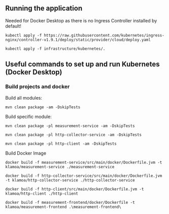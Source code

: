 ## Running the application
Needed for Docker Desktop as there is no Ingress Controller installed by default!
````shell
kubectl apply -f https://raw.githubusercontent.com/kubernetes/ingress-nginx/controller-v1.9.1/deploy/static/provider/cloud/deploy.yaml
````
````shell
kubectl apply -f infrastructure/kubernetes/.
````

## Useful commands to set up and run Kubernetes (Docker Desktop)

### Build projects and docker

Build all modules:
```shell
mvn clean package -am -DskipTests
```

Build specific module:
```shell
mvn clean package -pl measurement-service -am -DskipTests
```
```shell
mvn clean package -pl http-collector-service -am -DskipTests
```
```shell
mvn clean package -pl http-client -am -DskipTests
```

Build Docker Image
```shell
docker build -f measurement-service/src/main/docker/Dockerfile.jvm -t klamoa/measurement-service ./measurement-service
```
```shell
docker build -f http-collector-service/src/main/docker/Dockerfile.jvm -t klamoa/http-collector-service ./http-collector-service
```
```shell
docker build -f http-client/src/main/docker/Dockerfile.jvm -t klamoa/http-client ./http-client
```
```shell
docker build -f measurement-frontend/docker/Dockerfile -t klamoa/measurement-frontend .\measurement-frontend\
```